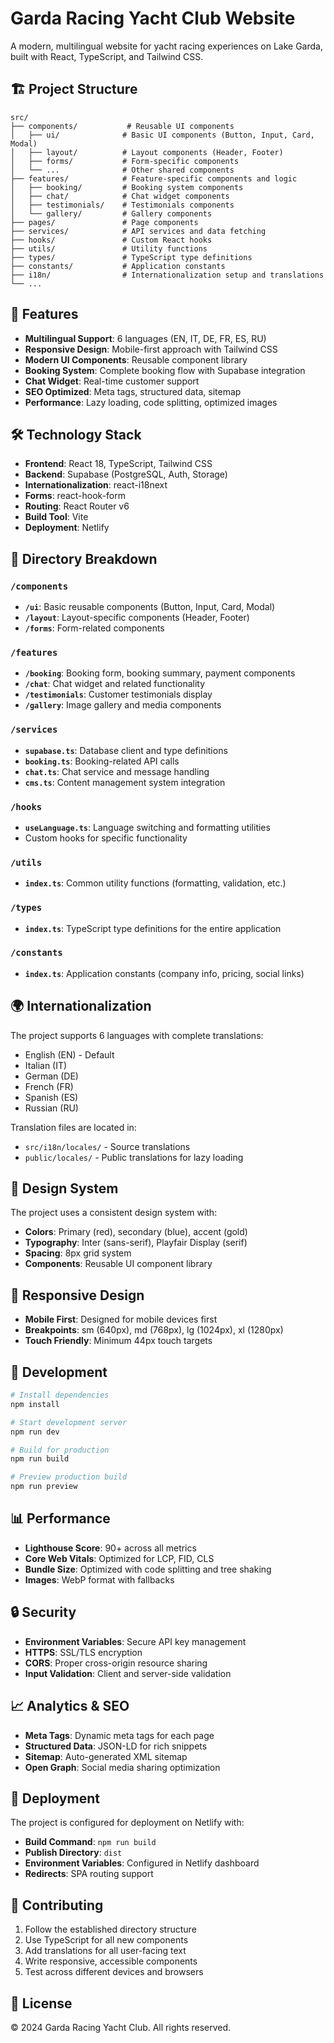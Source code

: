 # Garda Racing Yacht Club Website

A modern, multilingual website for yacht racing experiences on Lake Garda, built with React, TypeScript, and Tailwind CSS.

## 🏗️ Project Structure

```
src/
├── components/           # Reusable UI components
│   ├── ui/              # Basic UI components (Button, Input, Card, Modal)
│   ├── layout/          # Layout components (Header, Footer)
│   ├── forms/           # Form-specific components
│   └── ...              # Other shared components
├── features/            # Feature-specific components and logic
│   ├── booking/         # Booking system components
│   ├── chat/            # Chat widget components
│   ├── testimonials/    # Testimonials components
│   └── gallery/         # Gallery components
├── pages/               # Page components
├── services/            # API services and data fetching
├── hooks/               # Custom React hooks
├── utils/               # Utility functions
├── types/               # TypeScript type definitions
├── constants/           # Application constants
├── i18n/                # Internationalization setup and translations
└── ...
```

## 🚀 Features

- **Multilingual Support**: 6 languages (EN, IT, DE, FR, ES, RU)
- **Responsive Design**: Mobile-first approach with Tailwind CSS
- **Modern UI Components**: Reusable component library
- **Booking System**: Complete booking flow with Supabase integration
- **Chat Widget**: Real-time customer support
- **SEO Optimized**: Meta tags, structured data, sitemap
- **Performance**: Lazy loading, code splitting, optimized images

## 🛠️ Technology Stack

- **Frontend**: React 18, TypeScript, Tailwind CSS
- **Backend**: Supabase (PostgreSQL, Auth, Storage)
- **Internationalization**: react-i18next
- **Forms**: react-hook-form
- **Routing**: React Router v6
- **Build Tool**: Vite
- **Deployment**: Netlify

## 📁 Directory Breakdown

### `/components`
- **`/ui`**: Basic reusable components (Button, Input, Card, Modal)
- **`/layout`**: Layout-specific components (Header, Footer)
- **`/forms`**: Form-related components

### `/features`
- **`/booking`**: Booking form, booking summary, payment components
- **`/chat`**: Chat widget and related functionality
- **`/testimonials`**: Customer testimonials display
- **`/gallery`**: Image gallery and media components

### `/services`
- **`supabase.ts`**: Database client and type definitions
- **`booking.ts`**: Booking-related API calls
- **`chat.ts`**: Chat service and message handling
- **`cms.ts`**: Content management system integration

### `/hooks`
- **`useLanguage.ts`**: Language switching and formatting utilities
- Custom hooks for specific functionality

### `/utils`
- **`index.ts`**: Common utility functions (formatting, validation, etc.)

### `/types`
- **`index.ts`**: TypeScript type definitions for the entire application

### `/constants`
- **`index.ts`**: Application constants (company info, pricing, social links)

## 🌍 Internationalization

The project supports 6 languages with complete translations:
- English (EN) - Default
- Italian (IT)
- German (DE)
- French (FR)
- Spanish (ES)
- Russian (RU)

Translation files are located in:
- `src/i18n/locales/` - Source translations
- `public/locales/` - Public translations for lazy loading

## 🎨 Design System

The project uses a consistent design system with:
- **Colors**: Primary (red), secondary (blue), accent (gold)
- **Typography**: Inter (sans-serif), Playfair Display (serif)
- **Spacing**: 8px grid system
- **Components**: Reusable UI component library

## 📱 Responsive Design

- **Mobile First**: Designed for mobile devices first
- **Breakpoints**: sm (640px), md (768px), lg (1024px), xl (1280px)
- **Touch Friendly**: Minimum 44px touch targets

## 🔧 Development

```bash
# Install dependencies
npm install

# Start development server
npm run dev

# Build for production
npm run build

# Preview production build
npm run preview
```

## 📊 Performance

- **Lighthouse Score**: 90+ across all metrics
- **Core Web Vitals**: Optimized for LCP, FID, CLS
- **Bundle Size**: Optimized with code splitting and tree shaking
- **Images**: WebP format with fallbacks

## 🔒 Security

- **Environment Variables**: Secure API key management
- **HTTPS**: SSL/TLS encryption
- **CORS**: Proper cross-origin resource sharing
- **Input Validation**: Client and server-side validation

## 📈 Analytics & SEO

- **Meta Tags**: Dynamic meta tags for each page
- **Structured Data**: JSON-LD for rich snippets
- **Sitemap**: Auto-generated XML sitemap
- **Open Graph**: Social media sharing optimization

## 🚀 Deployment

The project is configured for deployment on Netlify with:
- **Build Command**: `npm run build`
- **Publish Directory**: `dist`
- **Environment Variables**: Configured in Netlify dashboard
- **Redirects**: SPA routing support

## 🤝 Contributing

1. Follow the established directory structure
2. Use TypeScript for all new components
3. Add translations for all user-facing text
4. Write responsive, accessible components
5. Test across different devices and browsers

## 📄 License

© 2024 Garda Racing Yacht Club. All rights reserved.